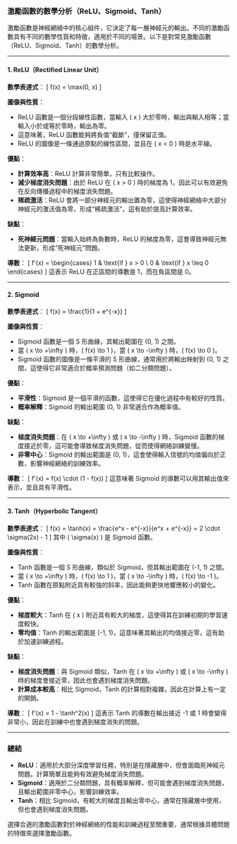 ### **激勵函數的數學分析（ReLU、Sigmoid、Tanh）**

激勵函數是神經網絡中的核心組件，它決定了每一層神經元的輸出。不同的激勵函數具有不同的數學性質和特徵，適用於不同的場景。以下是對常見激勵函數（ReLU、Sigmoid、Tanh）的數學分析。

---

#### **1. ReLU（Rectified Linear Unit）**

**數學表達式**：
\[
f(x) = \max(0, x)
\]

**圖像與性質**：
- ReLU 函數是一個分段線性函數，當輸入 \( x \) 大於零時，輸出與輸入相等；當輸入小於或等於零時，輸出為零。
- 這意味著，ReLU 函數能夠將負值“截斷”，僅保留正值。
- ReLU 的圖像是一條通過原點的線性區間，並且在 \( x < 0 \) 時是水平線。

**優點**：
- **計算效率高**：ReLU 計算非常簡單，只有比較操作。
- **減少梯度消失問題**：由於 ReLU 在 \( x > 0 \) 時的梯度為 1，因此可以有效避免在反向傳播過程中的梯度消失問題。
- **稀疏激活**：ReLU 會將一部分神經元的輸出置為零，這使得神經網絡中大部分神經元的激活值為零，形成“稀疏激活”，這有助於提高計算效率。

**缺點**：
- **死神經元問題**：當輸入始終為負數時，ReLU 的梯度為零，這會導致神經元無法更新，形成“死神經元”問題。

**導數**：
\[
f'(x) = \begin{cases}
1 & \text{if } x > 0 \\
0 & \text{if } x \leq 0
\end{cases}
\]
這表示 ReLU 在正區間的導數是 1，而在負區間是 0。

---

#### **2. Sigmoid**

**數學表達式**：
\[
f(x) = \frac{1}{1 + e^{-x}}
\]

**圖像與性質**：
- Sigmoid 函數是一個 S 形曲線，其輸出範圍在 (0, 1) 之間。
- 當 \( x \to +\infty \) 時，\( f(x) \to 1 \)，當 \( x \to -\infty \) 時，\( f(x) \to 0 \)。
- Sigmoid 函數的圖像是一條平滑的 S 形曲線，通常用於將輸出映射到 (0, 1) 之間，這使得它非常適合於概率預測問題（如二分類問題）。

**優點**：
- **平滑性**：Sigmoid 是一個平滑的函數，這使得它在優化過程中有較好的性質。
- **概率解釋**：Sigmoid 的輸出範圍 (0, 1) 非常適合作為概率值。

**缺點**：
- **梯度消失問題**：在 \( x \to +\infty \) 或 \( x \to -\infty \) 時，Sigmoid 函數的梯度接近於零，這可能會導致梯度消失問題，從而使得網絡訓練變慢。
- **非零中心**：Sigmoid 的輸出範圍是 (0, 1)，這會使得輸入信號的均值偏向於正數，影響神經網絡的訓練效率。

**導數**：
\[
f'(x) = f(x) \cdot (1 - f(x))
\]
這意味著 Sigmoid 的導數可以用其輸出值來表示，並且具有平滑性。

---

#### **3. Tanh（Hyperbolic Tangent）**

**數學表達式**：
\[
f(x) = \tanh(x) = \frac{e^x - e^{-x}}{e^x + e^{-x}} = 2 \cdot \sigma(2x) - 1
\]
其中 \( \sigma(x) \) 是 Sigmoid 函數。

**圖像與性質**：
- Tanh 函數是一個 S 形曲線，類似於 Sigmoid，但其輸出範圍在 (-1, 1) 之間。
- 當 \( x \to +\infty \) 時，\( f(x) \to 1 \)，當 \( x \to -\infty \) 時，\( f(x) \to -1 \)。
- Tanh 函數在原點附近具有較強的斜率，因此能夠更快地響應較小的變化。

**優點**：
- **梯度較大**：Tanh 在 \( x \) 附近具有較大的梯度，這使得其在訓練初期的學習速度較快。
- **零均值**：Tanh 的輸出範圍是 (-1, 1)，這意味著其輸出的均值接近零，這有助於加速訓練過程。

**缺點**：
- **梯度消失問題**：與 Sigmoid 類似，Tanh 在 \( x \to +\infty \) 或 \( x \to -\infty \) 時的梯度會接近零，因此也會遇到梯度消失問題。
- **計算成本較高**：相比 Sigmoid，Tanh 的計算相對複雜，因此在計算上有一定的開銷。

**導數**：
\[
f'(x) = 1 - \tanh^2(x)
\]
這表示 Tanh 的導數在輸出接近 -1 或 1 時會變得非常小，因此在訓練中也會遇到梯度消失的問題。

---

### **總結**

- **ReLU**：適用於大部分深度學習任務，特別是在隱藏層中，但會面臨死神經元問題。計算簡單且能夠有效避免梯度消失問題。
- **Sigmoid**：適用於二分類問題，具有概率解釋，但可能會遇到梯度消失問題，且輸出範圍非零中心，影響訓練效率。
- **Tanh**：相比 Sigmoid，有較大的梯度且輸出零中心，通常在隱藏層中使用，但也會遇到梯度消失問題。

選擇合適的激勵函數對於神經網絡的性能和訓練過程至關重要，通常根據具體問題的特徵來選擇激勵函數。